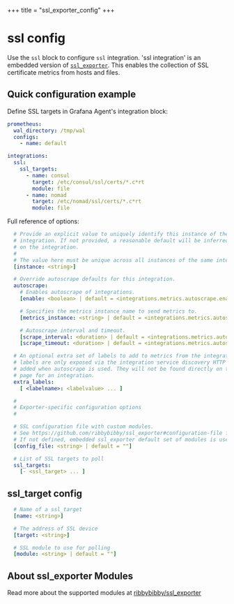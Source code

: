 +++
title = "ssl_exporter_config"
+++

# ssl config

Use the `ssl` block to configure `ssl` integration.
'ssl integration' is an embedded version of
[`ssl_exporter`](https://github.com/ribbybibby/ssl_exporter). This enables the collection of SSL certificate metrics from hosts and files.


## Quick configuration example

Define SSL targets in Grafana Agent's integration block:

```yaml
prometheus:
  wal_directory: /tmp/wal
  configs:
    - name: default

integrations:
  ssl:
    ssl_targets:
      - name: consul
        target: /etc/consul/ssl/certs/*.c*rt
        module: file
      - name: nomad
        target: /etc/nomad/ssl/certs/*.c*rt
        module: file
```

Full reference of options:

```yaml
  # Provide an explicit value to uniquely identify this instance of the
  # integration. If not provided, a reasonable default will be inferred based
  # on the integration.
  #
  # The value here must be unique across all instances of the same integration.
  [instance: <string>]

  # Override autoscrape defaults for this integration.
  autoscrape:
    # Enables autoscrape of integrations.
    [enable: <boolean> | default = <integrations.metrics.autoscrape.enable>]

    # Specifies the metrics instance name to send metrics to.
    [metrics_instance: <string> | default = <integrations.metrics.autoscrape.metrics_instance>]

    # Autoscrape interval and timeout.
    [scrape_interval: <duration> | default = <integrations.metrics.autoscrape.scrape_interval>]
    [scrape_timeout: <duration> | default = <integrations.metrics.autoscrape.scrape_timeout>]

  # An optional extra set of labels to add to metrics from the integration target. These
  # labels are only exposed via the integration service discovery HTTP API and
  # added when autoscrape is used. They will not be found directly on the metrics
  # page for an integration.
  extra_labels:
    [ <labelname>: <labelvalue> ... ]

  #
  # Exporter-specific configuration options
  #

  # SSL configuration file with custom modules.
  # See https://github.com/ribbybibby/ssl_exporter#configuration-file for more details how to generate custom config.file.
  # If not defined, embedded ssl_exporter default set of modules is used.
  [config_file: <string> | default = ""]

  # List of SSL targets to poll
  ssl_targets:
    [- <ssl_target> ... ]

```

## ssl_target config

```yaml
  # Name of a ssl_target
  [name: <string>]

  # The address of SSL device
  [target: <string>]

  # SSL module to use for polling
  [module: <string> | default = ""]
```


## About ssl_exporter Modules

Read more about the supported modules at [ribbybibby/ssl_exporter](https://github.com/ribbybibby/ssl_exporter#configuration)

